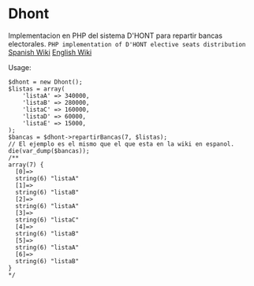 Dhont
=====

Implementacion en PHP del sistema D'HONT para repartir bancas electorales. `PHP implementation of D'HONT elective seats distribution`
[Spanish Wiki](https://es.wikipedia.org/wiki/Sistema_D'Hondt)
[English Wiki](http://en.wikipedia.org/wiki/D%27Hondt_method)

Usage:

    $dhont = new Dhont();
    $listas = array(
        'listaA' => 340000,
        'listaB' => 280000,
        'listaC' => 160000,
        'listaD' => 60000,
        'listaE' => 15000,
    );
    $bancas = $dhont->repartirBancas(7, $listas);
    // El ejemplo es el mismo que el que esta en la wiki en espanol.
    die(var_dump($bancas));  
    /**
    array(7) {
      [0]=>
      string(6) "listaA"
      [1]=>
      string(6) "listaB"
      [2]=>
      string(6) "listaA"
      [3]=>
      string(6) "listaC"
      [4]=>
      string(6) "listaB"
      [5]=>
      string(6) "listaA"
      [6]=>
      string(6) "listaB"
    }
    */
